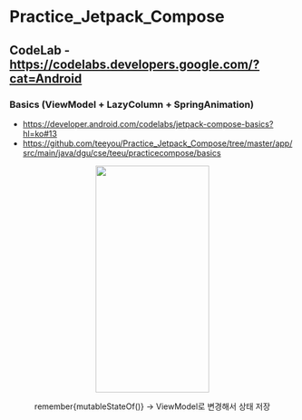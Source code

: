 # Practice_Jetpack_Compose
## CodeLab - https://codelabs.developers.google.com/?cat=Android
### Basics (ViewModel + LazyColumn + SpringAnimation)
- https://developer.android.com/codelabs/jetpack-compose-basics?hl=ko#13
- https://github.com/teeyou/Practice_Jetpack_Compose/tree/master/app/src/main/java/dgu/cse/teeu/practicecompose/basics
<p align="center">
  <img src="https://github.com/teeyou/Practice_Jetpack_Compose/assets/46315397/637e6ed0-a7f0-4af4-96cf-d7fc966a02ab" width="200" height="400"/>
</p>
<p align="center">remember{mutableStateOf()} -> ViewModel로 변경해서 상태 저장</p>
